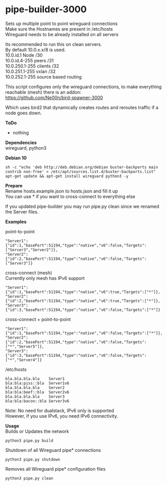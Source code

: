 # pipe-builder-3000

Sets up multiple point to point wireguard connections<br />
Make sure the Hostnames are present in /etc/hosts<br />
Wireguard needs to be already installed on all servers<br />

Its recommended to run this on clean servers.<br />
By default 10.0.x.x/8 is used.<br />
10.0.id.1 Node /30<br />
10.0.id.4-255 peers /31<br />
10.0.250.1-255 clients /32<br />
10.0.251.1-255 vxlan /32 <br />
10.0.252.1-255 source based routing<br />

This script configures only the wireguard connections, to make everything reachable (mesh) there is an addon:<br />
https://github.com/Ne00n/bird-spawner-3000

Which uses bird2 that dynamically creates routes and reroutes traffic if a node goes down.<br />

**ToDo**<br />
- nothing

**Dependencies**<br />
wireguard, python3

**Debian 10**<br />
```
sh -c "echo 'deb http://deb.debian.org/debian buster-backports main contrib non-free' > /etc/apt/sources.list.d/buster-backports.list"
apt-get update && apt-get install wireguard python3 -y
```

**Prepare**<br />
Rename hosts.example.json to hosts.json and fill it up<br />
You can use * if you want to cross-connect to everything else<br />

If you updated pipe-builder you may run pipe.py clean since we renamed the Server files.<br />

**Examples**<br />

point-to-point<br />
```
"Server1":{"id":1,"basePort":51194,"type":"native","v6":false,"Targets":["Server3","Server2"]},
"Server2":{"id":2,"basePort":51194,"type":"native","v6":false,"Targets":["Server3"]}
```

cross-connect (mesh)<br />
Currently only mesh has IPv6 support<br />
```
"Server1":{"id":1,"basePort":51194,"type":"native","v6":true,"Targets":["*"]},
"Server2":{"id":2,"basePort":51194,"type":"native","v6":true,"Targets":["*"]},
"Server3":{"id":3,"basePort":51194,"type":"native","v6":false,"Targets":["*"]}
```

cross-connect + point-to-point<br />
```
"Server1":{"id":1,"basePort":51194,"type":"native","v6":false,"Targets":["*"]},
"Server2":{"id":2,"basePort":51194,"type":"native","v6":false,"Targets":["*","Server5"]},
"Server3":{"id":3,"basePort":51194,"type":"native","v6":false,"Targets":["*","Server4"]}
```

/etc/hosts<br />
```
bla.bla.bla.bla    Server1
bla:bla:piss::bla  Server1v6
bla.bla.bla.bla    Server2
bla:bla:beef::bla  Server2v6
bla.bla.bla.bla    Server3
bla:bla:bacon::bla Server3v6
```
Note: No need for dualstack, IPv6 only is supported</br >
However, if you use IPv6, you need IPv6 connectivity.

**Usage**<br />
Builds or Updates the network<br />
```
python3 pipe.py build
```
Shutdown of all Wireguard pipe* connections<br />
```
python3 pipe.py shutdown
```
Removes all Wireguard pipe* configuration files<br />
```
python3 pipe.py clean
```
